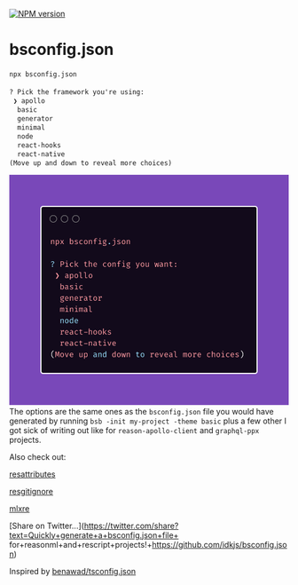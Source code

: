 [![NPM version](https://img.shields.io/npm/v/bsconfig.json.svg?style=flat)](https://www.npmjs.com/package/bsconfig.json)
# bsconfig.json

```
npx bsconfig.json

? Pick the framework you're using: 
 ❯ apollo 
  basic 
  generator 
  minimal 
  node 
  react-hooks 
  react-native 
(Move up and down to reveal more choices)
```
![image](./npxbsconfig.png)
The options are the same ones as the `bsconfig.json` file you would have generated by running `bsb -init my-project -theme basic` plus a few other I got sick of writing out like for `reason-apollo-client` and `graphql-ppx` projects.

Also check out:

[resattributes](https://github.com/idkjs/resattributes)

[resgitignore](https://github.com/idkjs/resgitignore)

[mlxre](https://github.com/idkjs/mlxre)

[Share on Twitter...](https://twitter.com/share?text=Quickly+generate+a+bsconfig.json+file+ for+reasonml+and+rescript+projects!+https://github.com/idkjs/bsconfig.json)

Inspired by [benawad/tsconfig.json](https://github.com/benawad/tsconfig.json)
